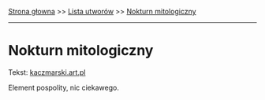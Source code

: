 [Strona głowna](../index.md) >> [Lista utworów](../list.md) >> [Nokturn mitologiczny](356.md)

---

# Nokturn mitologiczny

Tekst: [kaczmarski.art.pl](https://www.kaczmarski.art.pl/tworczosc/wiersze/nokturn-mitologiczny/)

Element pospolity, nic ciekawego.